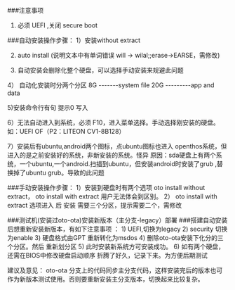 ###注意事项
1. 必须 UEFI ,关闭 secure boot


###自动安装操作步骤：
1）安装without extract

2) auto install (说明文本中有单词错误 will -> wilal;;erase->EARSE，需修改)

3) 自动安装会删除化整个硬盘，可以选择手动安装来规避此问题

4） 自动化安装时分两个分区
    8G -------system file
    20G ---------app and data
    
5)安装命令行有句 提示0 写入

6）无法自动进入到系统，必须 F10，进入菜单选择。手动选择刚安装的硬盘。如：UEFI OF（P2：LITEON CV1-8B128）

7）安装后有ubuntu,android两个图标，点ubuntu图标也进入 openthos系统，但进入的是之前安装好的系统，非新安装的系统。怪异
   原因：sda硬盘上有两个系统，一个ubuntu,一个android.扫描到ubuntu，但安装android时安装了grub ,替换掉了ubuntu grub。导致的此问题
   

###手动安装操作步骤：
1）安装到硬盘时有两个选项 oto install without extract，    oto install with extract 用户无法体会到区别。
2） oto install with extract 选项进入 后 安装 需要三个分区，提示需要二个，需修改


###测试机(安装过oto-ota)安装新版本（主分支-legacy）部署
    ###搭建自动安装后想重新安装新版本，有如下注意事项 ：
    1)  UEFI,切换为legacy
    2) security 切换为enable
    3) 硬盘格式由GPT 重新转化为msdos
    4) 删除oto-ota安装下化分的三个分区。然后 重新划分区
    5) 此时安装新系统方可安装成功。
    6) 如有两个硬盘，还需在BIOS中修改硬盘启动顺序
  折腾了好久，记录下来。为方便后期测试 

建议及意见： oto-ota 分支上的代码同步主分支代码，这样安装完后的版本也可作为新版本测试使用。否则要重新安装主分支版本，切换起来比较复杂。
